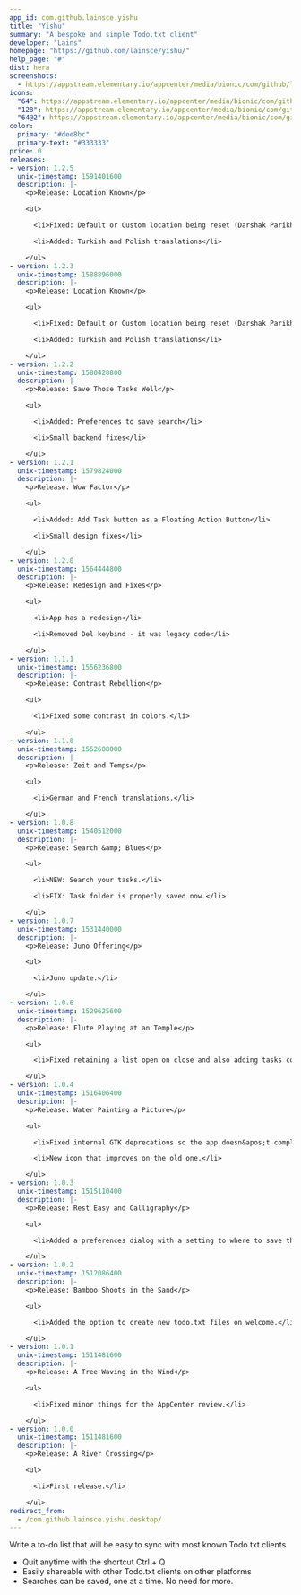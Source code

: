 ```yaml
---
app_id: com.github.lainsce.yishu
title: "Yishu"
summary: "A bespoke and simple Todo.txt client"
developer: "Lains"
homepage: "https://github.com/lainsce/yishu/"
help_page: "#"
dist: hera
screenshots:
  - https://appstream.elementary.io/appcenter/media/bionic/com/github/lainsce.yishu/1D67851F851815EADFAEBA173B0F92A2/screenshots/image-1_orig.png
icons:
  "64": https://appstream.elementary.io/appcenter/media/bionic/com/github/lainsce.yishu/1D67851F851815EADFAEBA173B0F92A2/icons/64x64/com.github.lainsce.yishu_com.github.lainsce.yishu.png
  "128": https://appstream.elementary.io/appcenter/media/bionic/com/github/lainsce.yishu/1D67851F851815EADFAEBA173B0F92A2/icons/128x128/com.github.lainsce.yishu_com.github.lainsce.yishu.png
  "64@2": https://appstream.elementary.io/appcenter/media/bionic/com/github/lainsce.yishu/1D67851F851815EADFAEBA173B0F92A2/icons/64x64@2/com.github.lainsce.yishu_com.github.lainsce.yishu.png
color:
  primary: "#dee8bc"
  primary-text: "#333333"
price: 0
releases:
- version: 1.2.5
  unix-timestamp: 1591401600
  description: |-
    <p>Release: Location Known</p>

    <ul>

      <li>Fixed: Default or Custom location being reset (Darshak Parikh - @dar5hak)</li>

      <li>Added: Turkish and Polish translations</li>

    </ul>
- version: 1.2.3
  unix-timestamp: 1588896000
  description: |-
    <p>Release: Location Known</p>

    <ul>

      <li>Fixed: Default or Custom location being reset (Darshak Parikh - @dar5hak)</li>

      <li>Added: Turkish and Polish translations</li>

    </ul>
- version: 1.2.2
  unix-timestamp: 1580428800
  description: |-
    <p>Release: Save Those Tasks Well</p>

    <ul>

      <li>Added: Preferences to save search</li>

      <li>Small backend fixes</li>

    </ul>
- version: 1.2.1
  unix-timestamp: 1579824000
  description: |-
    <p>Release: Wow Factor</p>

    <ul>

      <li>Added: Add Task button as a Floating Action Button</li>

      <li>Small design fixes</li>

    </ul>
- version: 1.2.0
  unix-timestamp: 1564444800
  description: |-
    <p>Release: Redesign and Fixes</p>

    <ul>

      <li>App has a redesign</li>

      <li>Removed Del keybind - it was legacy code</li>

    </ul>
- version: 1.1.1
  unix-timestamp: 1556236800
  description: |-
    <p>Release: Contrast Rebellion</p>

    <ul>

      <li>Fixed some contrast in colors.</li>

    </ul>
- version: 1.1.0
  unix-timestamp: 1552608000
  description: |-
    <p>Release: Zeit and Temps</p>

    <ul>

      <li>German and French translations.</li>

    </ul>
- version: 1.0.8
  unix-timestamp: 1540512000
  description: |-
    <p>Release: Search &amp; Blues</p>

    <ul>

      <li>NEW: Search your tasks.</li>

      <li>FIX: Task folder is properly saved now.</li>

    </ul>
- version: 1.0.7
  unix-timestamp: 1531440000
  description: |-
    <p>Release: Juno Offering</p>

    <ul>

      <li>Juno update.</li>

    </ul>
- version: 1.0.6
  unix-timestamp: 1529625600
  description: |-
    <p>Release: Flute Playing at an Temple</p>

    <ul>

      <li>Fixed retaining a list open on close and also adding tasks correctly to a list.</li>

    </ul>
- version: 1.0.4
  unix-timestamp: 1516406400
  description: |-
    <p>Release: Water Painting a Picture</p>

    <ul>

      <li>Fixed internal GTK deprecations so the app doesn&apos;t complain about unused things.</li>

      <li>New icon that improves on the old one.</li>

    </ul>
- version: 1.0.3
  unix-timestamp: 1515110400
  description: |-
    <p>Release: Rest Easy and Calligraphy</p>

    <ul>

      <li>Added a preferences dialog with a setting to where to save the todo.txt file.</li>

    </ul>
- version: 1.0.2
  unix-timestamp: 1512086400
  description: |-
    <p>Release: Bamboo Shoots in the Sand</p>

    <ul>

      <li>Added the option to create new todo.txt files on welcome.</li>

    </ul>
- version: 1.0.1
  unix-timestamp: 1511481600
  description: |-
    <p>Release: A Tree Waving in the Wind</p>

    <ul>

      <li>Fixed minor things for the AppCenter review.</li>

    </ul>
- version: 1.0.0
  unix-timestamp: 1511481600
  description: |-
    <p>Release: A River Crossing</p>

    <ul>

      <li>First release.</li>

    </ul>
redirect_from:
  - /com.github.lainsce.yishu.desktop/
---
```


<p>Write a to-do list that will be easy to sync with most known Todo.txt clients</p>
<ul>
  <li>Quit anytime with the shortcut Ctrl + Q</li>
  <li>Easily shareable with other Todo.txt clients on other platforms</li>
  <li>Searches can be saved, one at a time. No need for more.</li>
</ul>